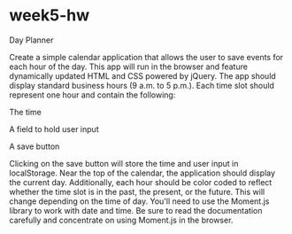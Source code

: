 # week5-hw
Day Planner

Create a simple calendar application that allows the user to save events for each hour of the day. This app will run in the browser and feature dynamically updated HTML and CSS powered by jQuery.
The app should display standard business hours (9 a.m. to 5 p.m.). Each time slot should represent one hour and contain the following:


The time


A field to hold user input


A save button


Clicking on the save button will store the time and user input in localStorage.
Near the top of the calendar, the application should display the current day. Additionally, each hour should be color coded to reflect whether the time slot is in the past, the present, or the future. This will change depending on the time of day.
You'll need to use the Moment.js library to work with date and time. Be sure to read the documentation carefully and concentrate on using Moment.js in the browser.